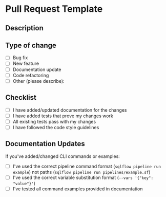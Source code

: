 # Pull Request Template

## Description
<!-- Provide a brief description of the changes in this PR -->

## Type of change
- [ ] Bug fix
- [ ] New feature
- [ ] Documentation update
- [ ] Code refactoring
- [ ] Other (please describe):

## Checklist
- [ ] I have added/updated documentation for the changes
- [ ] I have added tests that prove my changes work
- [ ] All existing tests pass with my changes
- [ ] I have followed the code style guidelines

## Documentation Updates
If you've added/changed CLI commands or examples:

- [ ] I've used the correct pipeline command format (`sqlflow pipeline run example`) not paths (`sqlflow pipeline run pipelines/example.sf`)
- [ ] I've used the correct variable substitution format (`--vars '{"key": "value"}'`)
- [ ] I've tested all command examples provided in documentation
